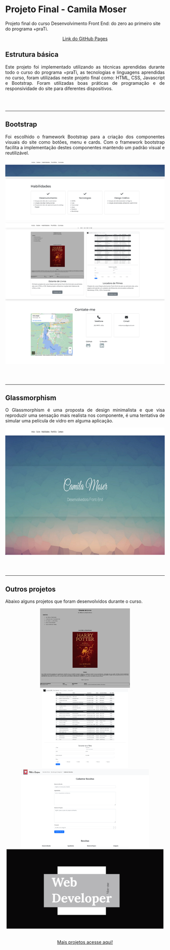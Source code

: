 # Projeto Final - Camila Moser
Projeto final do curso Desenvolvimento Front End: do zero ao primeiro site do programa +praTi.


<p align="center">
<a href="https://camilamoser.github.io/Projeto-Final-Camila-Moser/">Link do GitHub Pages</a>
</p>


## Estrutura básica

<p align= "justify">Este projeto foi implementado utilizando as técnicas aprendidas durante todo o curso do programa +praTi, as tecnologias e linguagens aprendidas no curso, foram utilizadas neste projeto final como: HTML, CSS, Javascript e Bootstrap. Foram utilizadas boas práticas de programação e de responsividade do site para diferentes dispositivos.</p>

<br><br>

<hr>

## Bootstrap

<p align= "justify"> Foi escolhido o framework Bootstrap para a criação dos componentes visuais do site como botões, menu e cards. Com o framework bootstrap facilita a implementação destes componentes mantendo um padrão visual e reutilizável.</p>

<p align="center">
  <img src="img/bootstrap1.png">
  <img src="img/bootstrap2.png">
  <img src="img/bootstrap3.png">
  <img src="img/bootstrap4.png">
</p>

<br><br>

<hr>

## Glassmorphism

<p align= "justify"> O Glassmorphism é uma proposta de design minimalista e que visa reproduzir uma sensação mais realista nos componente, é uma tentativa de simular uma película de vidro em alguma aplicação.</p>

<p align= "center">
  <img height="400" src="img/glassmorphism.png">
</p>

<br><br>

<hr>

## Outros projetos

<p align= "justify"> Abaixo alguns projetos que foram desenvolvidos durante o curso.</p>

<p align= "center">
  <a href="https://camilamoser.github.io/Estante-de-Livros/"><img height="250" src="img/EstantedeLivros.png"></a>
  <a href="https://camilamoser.github.io/Locadora-de-Filmes/"><img height="250" src="img/LocadoradeFilmes.png"></a>
  <a href="https://camilamoser.github.io/Cadastro-de-Receitas/"><img height="250" src="img/SiteReceitas.png"></a>
  <a href="https://camilamoser.github.io/Cartao-de-Visita/"><img height="250" src="img/Cartao.PNG"></a>
</p>


</p>
<p align="center">
<a align="center" href="https://github.com/CamilaMoser" target="_blank"> <br>Mais projetos acesse aqui!</a>
</p>
